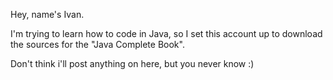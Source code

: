 Hey, name's Ivan.

I'm trying to learn how to code in Java, so I set this account up to download the sources for the "Java Complete Book".

Don't think i'll post anything on here, but you never know :)
